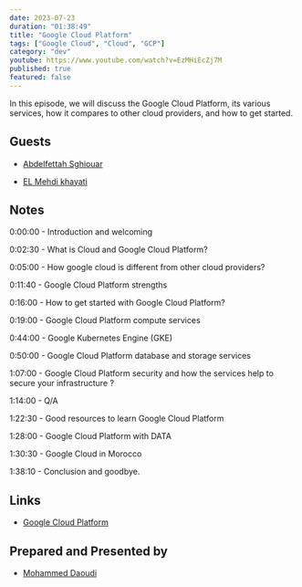 ```yaml
---
date: 2023-07-23
duration: "01:38:49"
title: "Google Cloud Platform"
tags: ["Google Cloud", "Cloud", "GCP"]
category: "dev"
youtube: https://www.youtube.com/watch?v=EzMHiEcZj7M
published: true
featured: false
---
```


In this episode, we will discuss the Google Cloud Platform, its various services, how it compares to other cloud providers, and how to get started.

## Guests

- [Abdelfettah Sghiouar](https://twitter.com/boredabdel)

- [EL Mehdi khayati](https://www.linkedin.com/in/elmehdielkhayati/)

## Notes

0:00:00 - Introduction and welcoming

0:02:30 - What is Cloud and Google Cloud Platform?

0:05:00 - How google cloud is different from other cloud providers?

0:11:40 - Google Cloud Platform strengths

0:16:00 - How to get started with Google Cloud Platform?

0:19:00 - Google Cloud Platform compute services

0:44:00 - Google Kubernetes Engine (GKE)

0:50:00 - Google Cloud Platform database and storage services

1:07:00 - Google Cloud Platform security and how the services help to secure your infrastructure ?

1:14:00 - Q/A

1:22:30 - Good resources to learn Google Cloud Platform

1:28:00 - Google Cloud Platform with DATA

1:30:30 - Google Cloud in Morocco

1:38:10 - Conclusion and goodbye.

## Links

- [Google Cloud Platform](https://cloud.google.com/)

## Prepared and Presented by

- [Mohammed Daoudi](https://www.linkedin.com/in/iduoad)
